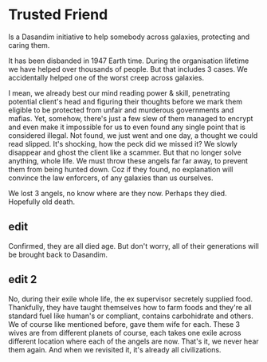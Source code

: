 # Trusted Friend
Is a Dasandim initiative to help somebody across galaxies, protecting and caring them.

It has been disbanded in 1947 Earth time. During the organisation lifetime we have helped over thousands of people. But that includes 3 cases. We accidentally helped one of the worst creep across galaxies.

I mean, we already best our mind reading power & skill, penetrating potential client's head and figuring their thoughts before we mark them eligible to be protected from unfair and murderous governments and mafias. Yet, somehow, there's just a few slew of them managed to encrypt and even make it impossible for us to even found any single point that is considered illegal. Not found, we just went and one day, a thought we could read slipped. It's shocking, how the peck did we missed it? We slowly disappear and ghost the client like a scammer. But that no longer solve anything, whole life. We must throw these angels far far away, to prevent them from being hunted down. Coz if they found, no explanation will convince the law enforcers, of any galaxies than us ourselves.

We lost 3 angels, no know where are they now. Perhaps they died. Hopefully old death.

## edit
Confirmed, they are all died age. But don't worry, all of their generations will be brought back to Dasandim.

## edit 2
No, during their exile whole life, the ex supervisor secretely supplied food. Thankfully, they have taught themselves how to farm foods and they're all standard fuel like human's or compliant, contains carbohidrate and others. We of course like mentioned before, gave them wife for each. These 3 wives are from different planets of course, each takes one exile across different location where each of the angels are now. That's it, we never hear them again. And when we revisited it, it's already all civilizations.